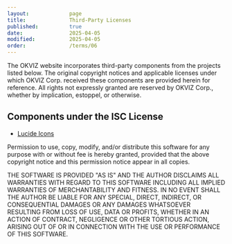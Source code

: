 ```yaml
---
layout:             page
title:              Third-Party Licenses
published:          true
date:               2025-04-05
modified:           2025-04-05
order:              /terms/06
---
```

The OKVIZ website incorporates third-party components from the projects listed below. The original copyright notices and applicable licenses under which OKVIZ Corp. received these components are provided herein for reference. All rights not expressly granted are reserved by OKVIZ Corp., whether by implication, estoppel, or otherwise.

## Components under the ISC License

- [Lucide Icons](https://www.lucide.dev)

Permission to use, copy, modify, and/or distribute this software for any purpose with or without fee is hereby granted, provided that the above copyright notice and this permission notice appear in all copies.

THE SOFTWARE IS PROVIDED "AS IS" AND THE AUTHOR DISCLAIMS ALL WARRANTIES WITH REGARD TO THIS SOFTWARE INCLUDING ALL IMPLIED WARRANTIES OF MERCHANTABILITY AND FITNESS. IN NO EVENT SHALL THE AUTHOR BE LIABLE FOR ANY SPECIAL, DIRECT, INDIRECT, OR CONSEQUENTIAL DAMAGES OR ANY DAMAGES WHATSOEVER RESULTING FROM LOSS OF USE, DATA OR PROFITS, WHETHER IN AN ACTION OF CONTRACT, NEGLIGENCE OR OTHER TORTIOUS ACTION, ARISING OUT OF OR IN CONNECTION WITH THE USE OR PERFORMANCE OF THIS SOFTWARE.
